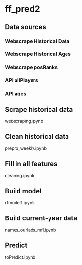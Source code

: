 # ff_pred2

## Data sources
### Webscrape Historical Data
### Webscrape Historical Ages
### Webscrape posRanks
### API allPlayers
### API ages







## Scrape historical data
webscraping.ipynb

## Clean historical data
prepro_weekly.ipynb

## Fill in all features
cleaning.ipynb

## Build model
rfmodel1.ipynb

## Build current-year data
names_ourlads_mfl.ipynb

## Predict
toPredict.ipynb

